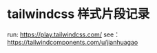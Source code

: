 # tailwindcss 样式片段记录
run: https://play.tailwindcss.com/
see：https://tailwindcomponents.com/u/jianhuagao
